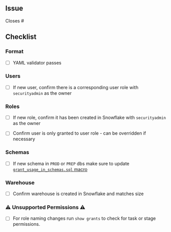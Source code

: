 ## Issue
<!---
Link the Issue this MR closes
--->
Closes #

## Checklist

### Format

- [ ] YAML validator passes

### Users

- [ ] If new user, confirm there is a corresponding user role with `securityadmin` as the owner

### Roles

- [ ] If new role, confirm it has been created in Snowflake with `securityadmin` as the owner
- [ ] Confirm user is only granted to user role - can be overridden if necessary


### Schemas

- [ ] If new schema in `PROD` or `PREP` dbs make sure to update [`grant_usage_in_schemas.sql` macro](https://gitlab.com/gitlab-data/analytics/-/blob/master/transform/snowflake-dbt/macros/warehouse/grant_usage_to_schemas.sql)

### Warehouse

- [ ] Confirm warehouse is created in Snowflake and matches size

### ⚠ Unsupported Permissions ⚠

- [ ] For role naming changes run `show grants` to check for task or stage permissions.
